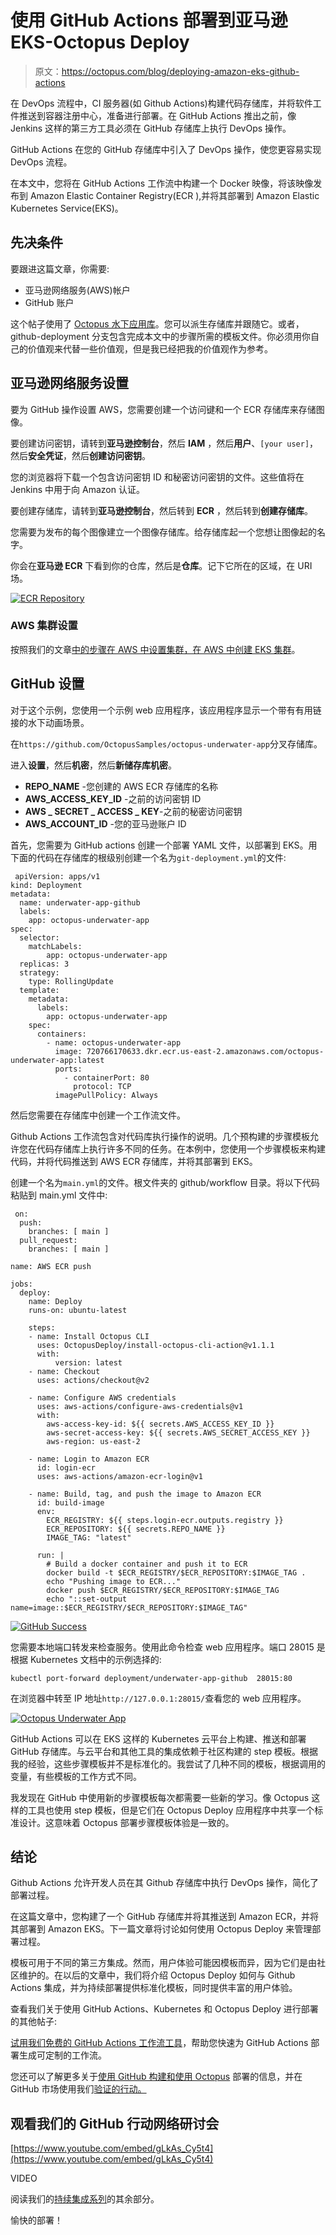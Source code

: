 # 使用 GitHub Actions 部署到亚马逊 EKS-Octopus Deploy

> 原文：<https://octopus.com/blog/deploying-amazon-eks-github-actions>

在 DevOps 流程中，CI 服务器(如 Github Actions)构建代码存储库，并将软件工件推送到容器注册中心，准备进行部署。在 GitHub Actions 推出之前，像 Jenkins 这样的第三方工具必须在 GitHub 存储库上执行 DevOps 操作。

GitHub Actions 在您的 GitHub 存储库中引入了 DevOps 操作，使您更容易实现 DevOps 流程。

在本文中，您将在 GitHub Actions 工作流中构建一个 Docker 映像，将该映像发布到 Amazon Elastic Container Registry(ECR ),并将其部署到 Amazon Elastic Kubernetes Service(EKS)。

## 先决条件

要跟进这篇文章，你需要:

*   亚马逊网络服务(AWS)帐户
*   GitHub 账户

这个帖子使用了 [Octopus 水下应用库](https://github.com/OctopusSamples/octopus-underwater-app)。您可以派生存储库并跟随它。或者，github-deployment 分支包含完成本文中的步骤所需的模板文件。你必须用你自己的价值观来代替一些价值观，但是我已经把我的价值观作为参考。

## 亚马逊网络服务设置

要为 GitHub 操作设置 AWS，您需要创建一个访问键和一个 ECR 存储库来存储图像。

要创建访问密钥，请转到**亚马逊控制台**，然后 **IAM** ，然后**用户**、`[your user]`，然后**安全凭证**，然后**创建访问密钥**。

您的浏览器将下载一个包含访问密钥 ID 和秘密访问密钥的文件。这些值将在 Jenkins 中用于向 Amazon 认证。

要创建存储库，请转到**亚马逊控制台**，然后转到 **ECR** ，然后转到**创建存储库**。

您需要为发布的每个图像建立一个图像存储库。给存储库起一个您想让图像起的名字。

你会在**亚马逊 ECR** 下看到你的仓库，然后是**仓库**。记下它所在的区域，在 URI 场。

[![ECR Repository](img/85c54cad93f09c3c9af1c5613ee3055d.png)](#)

### AWS 集群设置

按照我们的文章[中的步骤在 AWS 中设置集群，在 AWS 中创建 EKS 集群](https://octopus.com/blog/eks-cluster-aws)。

## GitHub 设置

对于这个示例，您使用一个示例 web 应用程序，该应用程序显示一个带有有用链接的水下动画场景。

在`https://github.com/OctopusSamples/octopus-underwater-app`分叉存储库。

进入**设置**，然后**机密**，然后**新储存库机密**。

*   **REPO_NAME** -您创建的 AWS ECR 存储库的名称
*   **AWS_ACCESS_KEY_ID** -之前的访问密钥 ID
*   **AWS _ SECRET _ ACCESS _ KEY**-之前的秘密访问密钥
*   **AWS_ACCOUNT_ID** -您的亚马逊账户 ID

首先，您需要为 GitHub actions 创建一个部署 YAML 文件，以部署到 EKS。用下面的代码在存储库的根级别创建一个名为`git-deployment.yml`的文件:

```
 apiVersion: apps/v1
kind: Deployment
metadata:
  name: underwater-app-github
  labels:
    app: octopus-underwater-app
spec:
  selector:
    matchLabels:
        app: octopus-underwater-app
  replicas: 3
  strategy:
    type: RollingUpdate
  template:
    metadata:
      labels:
        app: octopus-underwater-app
    spec:
      containers:
        - name: octopus-underwater-app
          image: 720766170633.dkr.ecr.us-east-2.amazonaws.com/octopus-underwater-app:latest
          ports:
            - containerPort: 80
              protocol: TCP
          imagePullPolicy: Always 
```

然后您需要在存储库中创建一个工作流文件。

Github Actions 工作流包含对代码库执行操作的说明。几个预构建的步骤模板允许您在代码存储库上执行许多不同的任务。在本例中，您使用一个步骤模板来构建代码，并将代码推送到 AWS ECR 存储库，并将其部署到 EKS。

创建一个名为`main.yml`的文件。根文件夹的 github/workflow 目录。将以下代码粘贴到 main.yml 文件中:

```
 on:
  push:
    branches: [ main ]
  pull_request:
    branches: [ main ]

name: AWS ECR push

jobs:
  deploy:
    name: Deploy
    runs-on: ubuntu-latest

    steps:
    - name: Install Octopus CLI
      uses: OctopusDeploy/install-octopus-cli-action@v1.1.1
      with:
          version: latest
    - name: Checkout
      uses: actions/checkout@v2

    - name: Configure AWS credentials
      uses: aws-actions/configure-aws-credentials@v1
      with:
        aws-access-key-id: ${{ secrets.AWS_ACCESS_KEY_ID }}
        aws-secret-access-key: ${{ secrets.AWS_SECRET_ACCESS_KEY }}
        aws-region: us-east-2

    - name: Login to Amazon ECR
      id: login-ecr
      uses: aws-actions/amazon-ecr-login@v1

    - name: Build, tag, and push the image to Amazon ECR
      id: build-image
      env:
        ECR_REGISTRY: ${{ steps.login-ecr.outputs.registry }}
        ECR_REPOSITORY: ${{ secrets.REPO_NAME }}
        IMAGE_TAG: "latest"

      run: |
        # Build a docker container and push it to ECR 
        docker build -t $ECR_REGISTRY/$ECR_REPOSITORY:$IMAGE_TAG .
        echo "Pushing image to ECR..."
        docker push $ECR_REGISTRY/$ECR_REPOSITORY:$IMAGE_TAG
        echo "::set-output name=image::$ECR_REGISTRY/$ECR_REPOSITORY:$IMAGE_TAG" 
```

[![GitHub Success](img/69419b1d08ea0c6da9c56b7b62ebd0d8.png)](#)

您需要本地端口转发来检查服务。使用此命令检查 web 应用程序。端口 28015 是根据 Kubernetes 文档中的示例选择的:

```
kubectl port-forward deployment/underwater-app-github  28015:80 
```

在浏览器中转至 IP 地址`http://127.0.0.1:28015/`查看您的 web 应用程序。

[![Octopus Underwater App](img/c10fea93ce9ef8c25530351d2961d03d.png)](#)

GitHub Actions 可以在 EKS 这样的 Kubernetes 云平台上构建、推送和部署 GitHub 存储库。与云平台和其他工具的集成依赖于社区构建的 step 模板。根据我的经验，这些步骤模板并不是标准化的。我尝试了几种不同的模板，根据调用的变量，有些模板的工作方式不同。

我发现在 GitHub 中使用新的步骤模板每次都需要一些新的学习。像 Octopus 这样的工具也使用 step 模板，但是它们在 Octopus Deploy 应用程序中共享一个标准设计。这意味着 Octopus 部署步骤模板体验是一致的。

## 结论

Github Actions 允许开发人员在其 Github 存储库中执行 DevOps 操作，简化了部署过程。

在这篇文章中，您构建了一个 GitHub 存储库并将其推送到 Amazon ECR，并将其部署到 Amazon EKS。下一篇文章将讨论如何使用 Octopus Deploy 来管理部署过程。

模板可用于不同的第三方集成。然而，用户体验可能因模板而异，因为它们是由社区维护的。在以后的文章中，我们将介绍 Octopus Deploy 如何与 Github Actions 集成，并为持续部署提供标准化模板，同时提供丰富的用户体验。

查看我们关于使用 GitHub Actions、Kubernetes 和 Octopus Deploy 进行部署的其他帖子:

[试用我们免费的 GitHub Actions 工作流工具](https://oc.to/GithubActionsWorkflowGenerator)，帮助您快速为 GitHub Actions 部署生成可定制的工作流。

您还可以了解更多关于[使用 GitHub 构建和使用 Octopus](https://octopus.com/github) 部署的信息，并在 GitHub 市场使用我们[验证的行动。](https://github.com/marketplace?query=octopus&type=actions&verification=verified_creator)

## 观看我们的 GitHub 行动网络研讨会

[https://www.youtube.com/embed/gLkAs_Cy5t4](https://www.youtube.com/embed/gLkAs_Cy5t4)

VIDEO

阅读我们的[持续集成系列](https://octopus.com/blog/tag/CI%20Series)的其余部分。

愉快的部署！